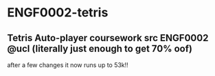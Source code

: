 # ENGF0002-tetris
Tetris Auto-player coursework src
ENGF0002 @ucl
 (literally just enough to get 70% oof)
---------------------
after a few changes it now runs up to 53k!!

